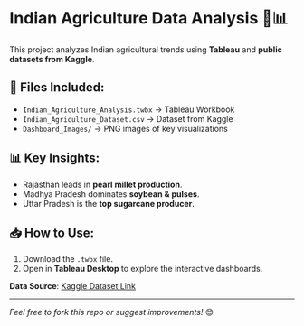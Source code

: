 # Indian Agriculture Data Analysis 🌾📊

This project analyzes Indian agricultural trends using **Tableau** and **public datasets from Kaggle**.  

## 📂 Files Included:
- `Indian_Agriculture_Analysis.twbx` → Tableau Workbook  
- `Indian_Agriculture_Dataset.csv` → Dataset from Kaggle  
- `Dashboard_Images/` → PNG images of key visualizations  

## 📊 Key Insights:
- Rajasthan leads in **pearl millet production**.
- Madhya Pradesh dominates **soybean & pulses**.
- Uttar Pradesh is the **top sugarcane producer**.

## 📥 How to Use:
1. Download the `.twbx` file.
2. Open in **Tableau Desktop** to explore the interactive dashboards.

**Data Source**: [Kaggle Dataset Link](https://www.kaggle.com/datasets/vineetkukreti/indian-agriculture-dataset)

---
*Feel free to fork this repo or suggest improvements!* 😊
